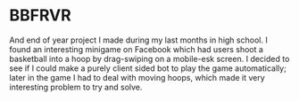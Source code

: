 # BBFRVR

And end of year project I made during my last months in high school. 
I found an interesting minigame on Facebook which had users shoot a basketball into a hoop by drag-swiping on a mobile-esk screen.
I decided to see if I could make a purely client sided bot to play the game automatically; 
later in the game I had to deal with moving hoops, which made it very interesting problem to try and solve.
